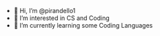 - 👋 Hi, I’m @pirandello1
- 👀 I’m interested in CS and Coding
- 🌱 I’m currently learning some Coding Languages


<!---
pirandello1/pirandello1 is a ✨ special ✨ repository because its `README.md` (this file) appears on your GitHub profile.
You can click the Preview link to take a look at your changes.
--->
